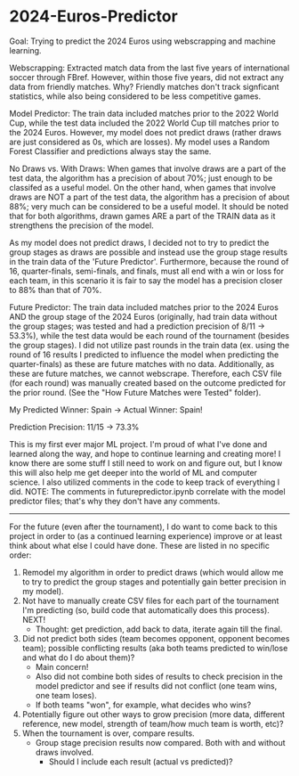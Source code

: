 # 2024-Euros-Predictor
Goal: Trying to predict the 2024 Euros using webscrapping and machine learning.

Webscrapping: Extracted match data from the last five years of international soccer through FBref. However, within those five years, did not extract any data from friendly matches. Why? Friendly matches don't track signficant statistics, while also being considered to be less competitive games.

Model Predictor: The train data included matches prior to the 2022 World Cup, while the test data included the 2022 World Cup till matches prior to the 2024 Euros. However, my model does not predict draws (rather draws are just considered as 0s, which are losses). My model uses a Random Forest Classifier and predictions always stay the same.

No Draws vs. With Draws: When games that involve draws are a part of the test data, the algorithm has a precision of about 70%; just enough to be classifed as a useful model. On the other hand, when games that involve draws are NOT a part of the test data, the algorithm has a precision of about 88%; very much can be considered to be a useful model. It should be noted that for both algorithms, drawn games ARE a part of the TRAIN data as it strengthens the precision of the model.

As my model does not predict draws, I decided not to try to predict the group stages as draws are possible and instead use the group stage results in the train data of the 'Future Predictor'. Furthermore, because the round of 16, quarter-finals, semi-finals, and finals, must all end with a win or loss for each team, in this scenario it is fair to say the model has a precision closer to 88% than that of 70%. 

Future Predictor: The train data included matches prior to the 2024 Euros AND the group stage of the 2024 Euros (originally, had train data without the group stages; was tested and had a prediction precision of 8/11 -> 53.3%), while the test data would be each round of the tournament (besides the group stages). I did not utilize past rounds in the train data (ex. using the round of 16 results I predicted to influence the model when predicting the quarter-finals) as these are future matches with no data. Additionally, as these are future matches, we cannot webscrape. Therefore, each CSV file (for each round) was manually created based on the outcome predicted for the prior round. (See the "How Future Matches were Tested" folder). 

My Predicted Winner: Spain -> Actual Winner: Spain!

Prediction Precision: 11/15 -> 73.3%

This is my first ever major ML project. I'm proud of what I've done and learned along the way, and hope to continue learning and creating more! I know there are some stuff I still need to work on and figure out, but I know this will also help me get deeper into the world of ML and computer science. I also utilized comments in the code to keep track of everything I did. NOTE: The comments in futurepredictor.ipynb correlate with the model predictor files; that's why they don't have any comments.

-----------------------------------------------------------------------------------------------

For the future (even after the tournament), I do want to come back to this project in order to (as a continued learning experience) improve or at least think about what else I could have done. These are listed in no specific order:
1. Remodel my algorithm in order to predict draws (which would allow me to try to predict the group stages and potentially gain better precision in my model).
2. Not have to manually create CSV files for each part of the tournament I'm predicting (so, build code that automatically does this process). NEXT!
   - Thought: get prediction, add back to data, iterate again till the final.
3. Did not predict both sides (team becomes opponent, opponent becomes team); possible conflicting results (aka both teams predicted to win/lose and what do I do about them)?
   - Main concern!
   - Also did not combine both sides of results to check precision in the model predictor and see if results did not conflict (one team wins, one team loses).
   - If both teams "won", for example, what decides who wins? 
4. Potentially figure out other ways to grow precision (more data, different reference, new model, strength of team/how much team is worth, etc)?
5. When the tournament is over, compare results.
   - Group stage precision results now compared. Both with and without draws involved.
     - Should I include each result (actual vs predicted)?
